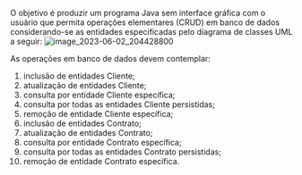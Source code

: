 O objetivo é produzir um programa Java sem interface gráfica com o usuário que permita operações
elementares (CRUD) em banco de dados considerando-se as entidades especificadas pelo diagrama de
classes UML a seguir:
![image_2023-06-02_204428800](https://github.com/rick1135/ativ3POO/assets/55491414/9ff3dbac-ea2a-40b9-8f79-60926482f759)

As operações em banco de dados devem contemplar:
1. inclusão de entidades Cliente;
2. atualização de entidades Cliente;
3. consulta por entidade Cliente específica;
4. consulta por todas as entidades Cliente persistidas;
5. remoção de entidade Cliente específica;
6. inclusão de entidades Contrato;
7. atualização de entidades Contrato;
8. consulta por entidade Contrato específica;
9. consulta por todas as entidades Contrato persistidas;
10. remoção de entidade Contrato específica.
